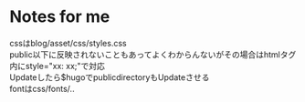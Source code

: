 # Notes for me  
 cssはblog/asset/css/styles.css  
 public以下に反映されないこともあってよくわからんないがその場合はhtmlタグ内にstyle="xx: xx;"で対応  
 Updateしたら$hugoでpublicdirectoryもUpdateさせる  
 fontはcss/fonts/..